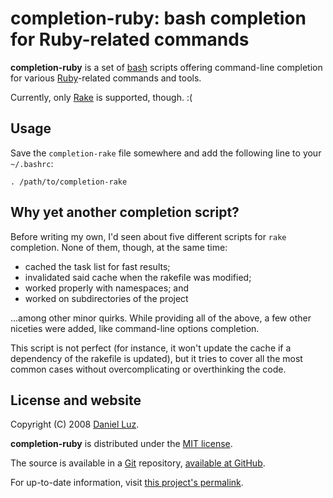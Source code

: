 # completion-ruby: bash completion for Ruby-related commands

**completion-ruby** is a set of [bash][] scripts offering command-line
completion for various [Ruby][]-related commands and tools.

Currently, only [Rake][] is supported, though. :(

## Usage

Save the `completion-rake` file somewhere and add the following line
to your `~/.bashrc`:

    . /path/to/completion-rake

## Why yet another completion script?

Before writing my own, I'd seen about five different scripts for `rake`
completion. None of them, though, at the same time:

* cached the task list for fast results;
* invalidated said cache when the rakefile was modified;
* worked properly with namespaces; and
* worked on subdirectories of the project

...among other minor quirks. While providing all of the above, a few other
niceties were added, like command-line options completion.

This script is not perfect (for instance, it won't update the cache if
a dependency of the rakefile is updated), but it tries to cover all the
most common cases without overcomplicating or overthinking the code.

## License and website

Copyright (C) 2008 [Daniel Luz][].

**completion-ruby** is distributed under the [MIT license][].

The source is available in a [Git][] repository, [available at GitHub][repo].

For up-to-date information, visit [this project's permalink][permalink].

[bash]: http://www.gnu.org/software/bash/ (Bourne-Again Shell)
[Ruby]: http://www.ruby-lang.org/         (Ruby Programming Language)
[rake]: http://rake.rubyforge.org/        (Rake — Ruby Make)
[Daniel Luz]:  http://mernen.com/
[MIT license]: http://www.opensource.org/licenses/mit-license.php
[Git]:  http://git.or.cz/                 (Git — Fast Version Control System)
[repo]: http://github.com/mernen/completion-ruby/tree
[permalink]: http://mernen.com/projects/completion-ruby
